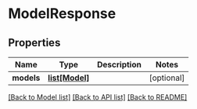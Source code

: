 # ModelResponse

## Properties
Name | Type | Description | Notes
------------ | ------------- | ------------- | -------------
**models** | [**list[Model]**](Model.md) |  | [optional] 

[[Back to Model list]](../README.md#documentation-for-models) [[Back to API list]](../README.md#documentation-for-api-endpoints) [[Back to README]](../README.md)


